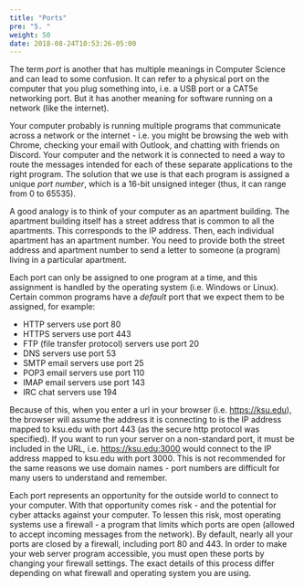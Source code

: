 ```yaml
---
title: "Ports"
pre: "5. "
weight: 50
date: 2018-08-24T10:53:26-05:00
---
```


The term _port_ is another that has multiple meanings in Computer Science and can lead to some confusion.  It can refer to a physical port on the computer that you plug something into, i.e. a USB port or a CAT5e networking port. But it has another meaning for software running on a network (like the internet).

Your computer probably is running multiple programs that communicate across a network or the internet - i.e. you might be browsing the web with Chrome, checking your email with Outlook, and chatting with friends on Discord. Your computer and the network it is connected to need a way to route the messages intended for each of these separate applications to the right program. The solution that we use is that each program is assigned a unique _port number_, which is a 16-bit unsigned integer (thus, it can range from 0 to 65535). 

A good analogy is to think of your computer as an apartment building.  The apartment building itself has a street address that is common to all the apartments.  This corresponds to the IP address.  Then, each individual apartment has an apartment number.  You need to provide both the street address and apartment number to send a letter to someone (a program) living in a particular apartment. 

Each port can only be assigned to one program at a time, and this assignment is handled by the operating system (i.e. Windows or Linux). Certain common programs have a _default_ port that we expect them to be assigned, for example:

* HTTP servers use port 80
* HTTPS servers use port 443
* FTP (file transfer protocol) servers use port 20
* DNS servers use port 53
* SMTP email servers use port 25 
* POP3 email servers use port 110
* IMAP email servers use 
port 143
* IRC chat servers use 194

Because of this, when you enter a url in your browser (i.e. https://ksu.edu), the browser will assume the address it is connecting to is the IP address mapped to ksu.edu with port 443 (as the secure http protocol was specified).  If you want to run your server on a non-standard port, it must be included in the URL, i.e. https://ksu.edu:3000 would connect to the IP address mapped to ksu.edu with port 3000.  This is not recommended for the same reasons we use domain names - port numbers are difficult for many users to understand and remember.

Each port represents an opportunity for the outside world to connect to your computer. With that opportunity comes risk - and the potential for cyber attacks against your computer. To lessen this risk, most operating systems use a firewall - a program that limits which ports are open (allowed to accept incoming messages from the network). By default, nearly all your ports are closed by a firewall, including port 80 and 443. In order to make your web server program accessible, you must open these ports by changing your firewall settings.  The exact details of this process differ depending on what firewall and operating system you are using.   
